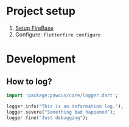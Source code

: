 # Project setup
1. [Setup FireBase](https://firebase.google.com/docs/flutter/setup)
2. Configure: `flutterfire configure`


# Development

## How to log?

```dart
import 'package:pawcus/core/logger.dart';

logger.info("This is an information log.");
logger.severe("Something bad happened");
logger.fine("Just debugging");
```
